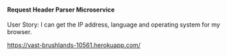 #### Request Header Parser Microservice

User Story: I can get the IP address, language and operating system for my browser.

https://vast-brushlands-10561.herokuapp.com/

